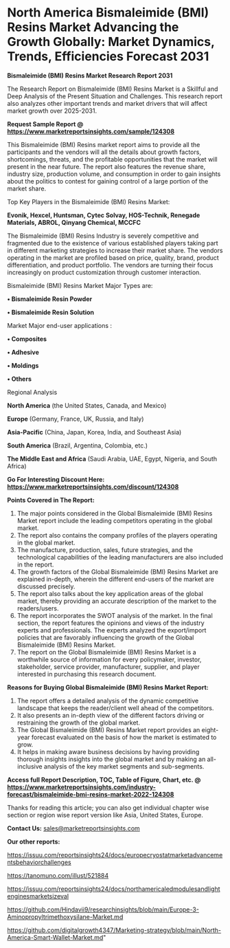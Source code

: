 # North America Bismaleimide (BMI) Resins Market Advancing the Growth Globally: Market Dynamics, Trends, Efficiencies Forecast 2031

<strong>Bismaleimide (BMI) Resins Market Research Report 2031</strong>

The Research Report on Bismaleimide (BMI) Resins Market is a Skillful and Deep Analysis of the Present Situation and Challenges. This research report also analyzes other important trends and market drivers that will affect market growth over 2025-2031.

<strong>Request Sample Report @ <a href=https://www.marketreportsinsights.com/sample/124308>https://www.marketreportsinsights.com/sample/124308</a></strong>

This Bismaleimide (BMI) Resins market report aims to provide all the participants and the vendors will all the details about growth factors, shortcomings, threats, and the profitable opportunities that the market will present in the near future. The report also features the revenue share, industry size, production volume, and consumption in order to gain insights about the politics to contest for gaining control of a large portion of the market share.

Top Key Players in the Bismaleimide (BMI) Resins Market:

<strong>Evonik, Hexcel, Huntsman, Cytec Solvay, HOS-Technik, Renegade Materials, ABROL, Qinyang Chemical, MCCFC</strong>

The Bismaleimide (BMI) Resins Industry is severely competitive and fragmented due to the existence of various established players taking part in different marketing strategies to increase their market share. The vendors operating in the market are profiled based on price, quality, brand, product differentiation, and product portfolio. The vendors are turning their focus increasingly on product customization through customer interaction.

Bismaleimide (BMI) Resins Market Major Types are:

<strong>• Bismaleimide Resin Powder

• Bismaleimide Resin Solution</strong>

Market Major end-user applications :

<strong>• Composites

• Adhesive

• Moldings

• Others</strong>

Regional Analysis

</u><strong><b>North America</b></strong> (the United States, Canada, and Mexico)

<strong><b>Europe </b></strong>(Germany, France, UK, Russia, and Italy)

<strong><b>Asia-Pacific</b></strong> (China, Japan, Korea, India, and Southeast Asia)

<strong><b>South America</b></strong> (Brazil, Argentina, Colombia, etc.)

<strong><b>The Middle East and Africa</b></strong> (Saudi Arabia, UAE, Egypt, Nigeria, and South Africa)

<strong>Go For Interesting Discount Here: <a href=https://www.marketreportsinsights.com/discount/124308>https://www.marketreportsinsights.com/discount/124308</a></strong>

<strong>Points Covered in The Report:</strong>
<ol>
  <li>The major points considered in the Global Bismaleimide (BMI) Resins Market report include the leading competitors operating in the global market.</li>
  <li>The report also contains the company profiles of the players operating in the global market.</li>
  <li>The manufacture, production, sales, future strategies, and the technological capabilities of the leading manufacturers are also included in the report.</li>
  <li>The growth factors of the Global Bismaleimide (BMI) Resins Market are explained in-depth, wherein the different end-users of the market are discussed precisely.</li>
  <li>The report also talks about the key application areas of the global market, thereby providing an accurate description of the market to the readers/users.</li>
  <li>The report incorporates the SWOT analysis of the market. In the final section, the report features the opinions and views of the industry experts and professionals. The experts analyzed the export/import policies that are favorably influencing the growth of the Global Bismaleimide (BMI) Resins Market.</li>
  <li>The report on the Global Bismaleimide (BMI) Resins Market is a worthwhile source of information for every policymaker, investor, stakeholder, service provider, manufacturer, supplier, and player interested in purchasing this research document.</li>
</ol>
<strong>Reasons for Buying Global Bismaleimide (BMI) Resins Market Report:</strong>

<ol>
  <li>The report offers a detailed analysis of the dynamic competitive landscape that keeps the reader/client well ahead of the competitors.</li>
  <li>It also presents an in-depth view of the different factors driving or restraining the growth of the global market.</li>
  <li>The Global Bismaleimide (BMI) Resins Market report provides an eight-year forecast evaluated on the basis of how the market is estimated to grow.</li>
  <li>It helps in making aware business decisions by having providing thorough insights insights into the global market and by making an all-inclusive analysis of the key market segments and sub-segments.</li>
</ol>
<strong>Access full Report Description, TOC, Table of Figure, Chart, etc. @ <a href=https://www.marketreportsinsights.com/industry-forecast/bismaleimide-bmi-resins-market-2022-124308>https://www.marketreportsinsights.com/industry-forecast/bismaleimide-bmi-resins-market-2022-124308</a></strong>


Thanks for reading this article; you can also get individual chapter wise section or region wise report version like Asia, United States, Europe.

<strong>Contact Us:</strong>
sales@marketreportsinsights.com

<strong>Our other reports:</strong>

<a href=https://issuu.com/reportsinsights24/docs/europecryostatmarketadvancementsbehaviorchallenges>https://issuu.com/reportsinsights24/docs/europecryostatmarketadvancementsbehaviorchallenges</a>

<a href=https://tanomuno.com/illust/521884>https://tanomuno.com/illust/521884</a>

<a href=https://issuu.com/reportsinsights24/docs/northamericaledmodulesandlightenginesmarketsizeval>https://issuu.com/reportsinsights24/docs/northamericaledmodulesandlightenginesmarketsizeval</a>

<a href=https://github.com/Hindavii9/researchinsights/blob/main/Europe-3-Aminopropyltrimethoxysilane-Market.md>https://github.com/Hindavii9/researchinsights/blob/main/Europe-3-Aminopropyltrimethoxysilane-Market.md</a>

<a href=https://github.com/digitalgrowth4347/Marketing-strategy/blob/main/North-America-Smart-Wallet-Market.md>https://github.com/digitalgrowth4347/Marketing-strategy/blob/main/North-America-Smart-Wallet-Market.md</a>"
